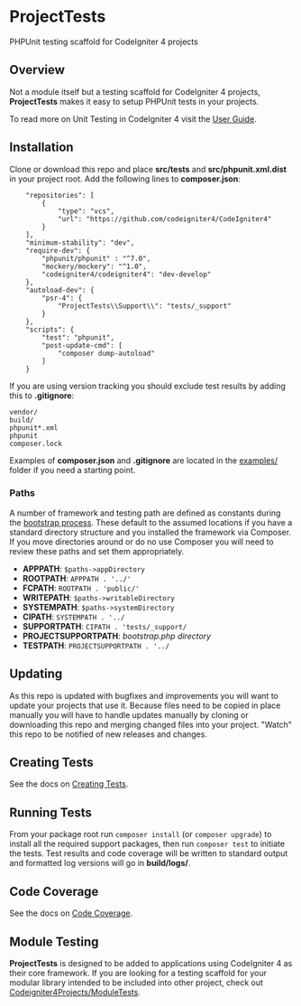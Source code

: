 # ProjectTests

PHPUnit testing scaffold for CodeIgniter 4 projects

## Overview

Not a module itself but a testing scaffold for CodeIgniter 4 projects,
**ProjectTests** makes it easy to setup PHPUnit tests in your projects.

To read more on Unit Testing in CodeIgniter 4 visit the
[User Guide](https://codeigniter4.github.io/userguide/testing/index.html).

## Installation

Clone or download this repo and place **src/tests** and **src/phpunit.xml.dist** in your
project root. Add the following lines to **composer.json**:
```
	"repositories": [
		{
			"type": "vcs",
			"url": "https://github.com/codeigniter4/CodeIgniter4"
		}
	],
	"minimum-stability": "dev",
	"require-dev": {
		"phpunit/phpunit" : "^7.0",
		"mockery/mockery": "^1.0",
		"codeigniter4/codeigniter4": "dev-develop"
	},
	"autoload-dev": {
		"psr-4": {
			"ProjectTests\\Support\\": "tests/_support"
		}
	},
	"scripts": {
		"test": "phpunit",
		"post-update-cmd": [
			"composer dump-autoload"
		]
	}
```

If you are using version tracking you should exclude test results by adding this to
**.gitignore**:
```
vendor/
build/
phpunit*.xml
phpunit
composer.lock
```

Examples of **composer.json** and **.gitignore** are located in the [examples/](examples/)
folder if you need a starting point.

### Paths

A number of framework and testing path are defined as constants during the
[bootstrap process](src/tests/_support/bootstrap.php). These default to the assumed locations
if you have a standard directory structure and you installed the framework via Composer.
If you move directories around or do no use Composer you will need to review these paths
and set them appropriately.

* **APPPATH**: `$paths->appDirectory`
* **ROOTPATH**: `APPPATH . '../'`
* **FCPATH**: `ROOTPATH . 'public/'`
* **WRITEPATH**: `$paths->writableDirectory`
* **SYSTEMPATH**: `$paths->systemDirectory`
* **CIPATH**: `SYSTEMPATH . '../`
* **SUPPORTPATH**: `CIPATH . 'tests/_support/`
* **PROJECTSUPPORTPATH**: *bootstrap.php directory*
* **TESTPATH**: `PROJECTSUPPORTPATH . '../`

## Updating

As this repo is updated with bugfixes and improvements you will want to update your
projects that use it. Because files need to be copied in place manually you will have to
handle updates manually by cloning or downloading this repo and merging changed files
into your project. "Watch" this repo to be notified of new releases and changes.

## Creating Tests

See the docs on [Creating Tests](docs/CREATING.md).

## Running Tests

From your package root run `composer install` (or `composer upgrade`) to install all the
required support packages, then run `composer test` to initiate the tests. Test results
and code coverage will be written to standard output and formatted log versions will go
in **build/logs/**.

## Code Coverage

See the docs on [Code Coverage](docs/COVERAGE.md).

## Module Testing

**ProjectTests** is designed to be added to applications using CodeIgniter 4 as their core
framework. If you are looking for a testing scaffold for your modular library intended to
be included into other project, check out
[Codeigniter4Projects/ModuleTests](https://github.com/codeigniter4projects/module-tests).
